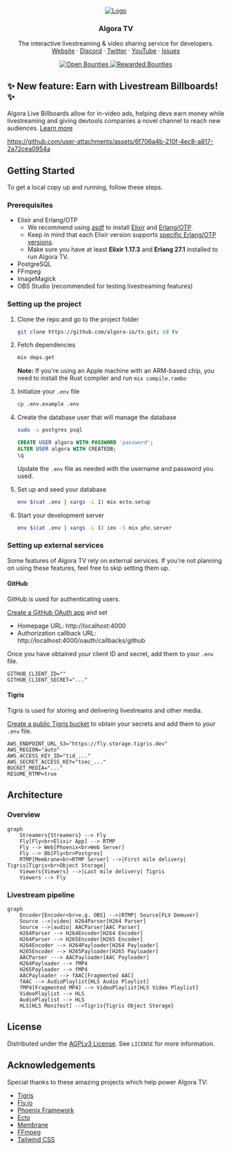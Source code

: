 <!-- PROJECT LOGO -->
<p align="center">
  <a href="https://github.com/algora-io/tv">
   <img src="https://user-images.githubusercontent.com/17045339/231901505-2936b331-3716-4418-9386-4a5d9cb694ba.svg" alt="Logo">
  </a>

  <h3 align="center">Algora TV</h3>

  <p align="center">
    The interactive livestreaming & video sharing service for developers.
    <br />
    <a href="https://tv.algora.io">Website</a>
    ·
    <a href="https://algora.io/discord">Discord</a>
    ·
    <a href="https://twitter.com/algoraio">Twitter</a>
    ·
    <a href="https://www.youtube.com/@algora-io">YouTube</a>
    ·
    <a href="https://github.com/algora-io/tv/issues">Issues</a>
  </p>
  
  <p align="center">
    <a href="https://console.algora.io/org/algora/bounties?status=open">
      <img src="https://img.shields.io/endpoint?url=https%3A%2F%2Fconsole.algora.io%2Fapi%2Fshields%2Falgora%2Fbounties%3Fstatus%3Dopen" alt="Open Bounties">
    </a>
    <a href="https://console.algora.io/org/algora/bounties?status=completed">
      <img src="https://img.shields.io/endpoint?url=https%3A%2F%2Fconsole.algora.io%2Fapi%2Fshields%2Falgora%2Fbounties%3Fstatus%3Dcompleted" alt="Rewarded Bounties">
    </a>
  </p>
</p>

## ✨ New feature: Earn with Livestream Billboards! ✨

Algora Live Billboards allow for in-video ads, helping devs earn money while livestreaming and giving devtools companies a novel channel to reach new audiences. [Learn more](https://tv.algora.io/partner)

https://github.com/user-attachments/assets/6f706a4b-210f-4ec8-a817-2a72cea0954a

<!-- GETTING STARTED -->

## Getting Started

To get a local copy up and running, follow these steps.

### Prerequisites

- Elixir and Erlang/OTP
  - We recommend using [asdf](https://github.com/asdf-vm/asdf) to install [Elixir](https://github.com/asdf-vm/asdf-elixir) and [Erlang/OTP](https://github.com/asdf-vm/asdf-erlang).
  - Keep in mind that each Elixir version supports [specific Erlang/OTP versions](https://hexdocs.pm/elixir/compatibility-and-deprecations.html#between-elixir-and-erlang-otp).
  - Make sure you have at least **Elixir 1.17.3** and **Erlang 27.1** installed to run Algora TV.
- PostgreSQL
- FFmpeg
- ImageMagick
- OBS Studio (recommended for testing livestreaming features)

### Setting up the project

1. Clone the repo and go to the project folder

   ```sh
   git clone https://github.com/algora-io/tv.git; cd tv
   ```

2. Fetch dependencies

   ```sh
   mix deps.get
   ```

   **Note:** If you're using an Apple machine with an ARM-based chip, you need to install the Rust compiler and run `mix compile.rambo`

3. Initialize your `.env` file

   ```sh
   cp .env.example .env
   ```

4. Create the database user that will manage the database

   ```sh
   sudo -u postgres psql
   ```

   ```sql
   CREATE USER algora WITH PASSWORD 'password';
   ALTER USER algora WITH CREATEDB;
   \q
   ```

   Update the `.env` file as needed with the username and password you used.

5. Set up and seed your database

   ```sh
   env $(cat .env | xargs -L 1) mix ecto.setup
   ```

6. Start your development server

   ```sh
   env $(cat .env | xargs -L 1) iex -S mix phx.server
   ```

### Setting up external services

Some features of Algora TV rely on external services. If you're not planning on using these features, feel free to skip setting them up.

#### GitHub

GitHub is used for authenticating users.

[Create a GitHub OAuth app](https://github.com/settings/applications/new) and set

- Homepage URL: http://localhost:4000
- Authorization callback URL: http://localhost:4000/oauth/callbacks/github

Once you have obtained your client ID and secret, add them to your `.env` file.

```env
GITHUB_CLIENT_ID=""
GITHUB_CLIENT_SECRET="..."
```

#### Tigris

Tigris is used for storing and delivering livestreams and other media.

[Create a public Tigris bucket](https://console.tigris.dev/) to obtain your secrets and add them to your `.env` file.

```env
AWS_ENDPOINT_URL_S3="https://fly.storage.tigris.dev"
AWS_REGION="auto"
AWS_ACCESS_KEY_ID="tid_..."
AWS_SECRET_ACCESS_KEY="tsec_..."
BUCKET_MEDIA="..."
RESUME_RTMP=true
```

<!-- ARCHITECTURE -->

## Architecture

### Overview

```mermaid
graph
    Streamers{Streamers} --> Fly
    Fly[Fly<br>Elixir App] --> RTMP
    Fly --> Web[Phoenix<br>Web Server]
    Fly --> Db[Fly<br>Postgres]
    RTMP[Membrane<br>RTMP Server] -->|First mile delivery| Tigris[Tigris<br>Object Storage]
    Viewers{Viewers} -->|Last mile delivery| Tigris
    Viewers --> Fly
```

### Livestream pipeline

```mermaid
graph
    Encoder{Encoder<br>e.g. OBS} -->|RTMP| Source[FLV Demuxer]
    Source -->|video| H264Parser[H264 Parser]
    Source -->|audio| AACParser[AAC Parser]
    H264Parser --> H264Encoder[H264 Encoder]
    H264Parser --> H265Encoder[H265 Encoder]
    H264Encoder --> H264Payloader[H264 Payloader]
    H265Encoder --> H265Payloader[H265 Payloader]
    AACParser ---> AACPayloader[AAC Payloader]
    H264Payloader --> fMP4
    H265Payloader --> fMP4
    AACPayloader --> fAAC[Fragmented AAC]
    fAAC --> AudioPlaylist[HLS Audio Playlist]
    fMP4[Fragmented MP4] --> VideoPlaylist[HLS Video Playlist]
    VideoPlaylist --> HLS
    AudioPlaylist --> HLS
    HLS[HLS Manifest] -->Tigris{Tigris Object Storage}
```

<!-- LICENSE -->

## License

Distributed under the [AGPLv3 License](https://github.com/algora-io/tv/blob/main/LICENSE). See `LICENSE` for more information.

<!-- ACKNOWLEDGEMENTS -->

## Acknowledgements

Special thanks to these amazing projects which help power Algora TV:

- [Tigris](https://www.tigrisdata.com/)
- [Fly.io](https://fly.io/)
- [Phoenix Framework](https://www.phoenixframework.org/)
- [Ecto](https://github.com/elixir-ecto/ecto)
- [Membrane](https://membrane.stream/)
- [FFmpeg](https://ffmpeg.org/)
- [Tailwind CSS](https://tailwindcss.com/)
